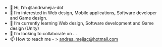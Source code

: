 - 👋 Hi, I’m @andrsmejia-dot
- 👀 I’m interested in Web design, Mobile applications, Software developer and Game design.
- 🌱 I’m currently learning Web design, Software development and Game design (Unity)
- 💞️ I’m looking to collaborate on ...
- 📫 How to reach me - > andres_mejiac@hotmail.com

<!---
andrsmejia-dot/andrsmejia-dot is a ✨ special ✨ repository because its `README.md` (this file) appears on your GitHub profile.
You can click the Preview link to take a look at your changes.
--->
